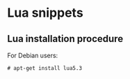 # Lua snippets

## Lua installation procedure

For Debian users:

```shell
# apt-get install lua5.3
```


